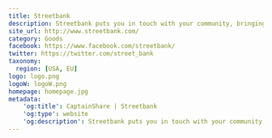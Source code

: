 ```yaml
---
title: Streetbank
description: Streetbank puts you in touch with your community, bringing neighbourboods closer and making the world a bit nicer. See members living within one mile, make requests on the community noticeboard, lend items, give away unwanted stuff and ask for help.
site_url: http://www.streetbank.com/
category: Goods
facebook: https://www.facebook.com/streetbank/
twitter: https://twitter.com/street_bank
taxonomy:
  region: [USA, EU]
logo: logo.png
logoW: logoW.png
homepage: homepage.jpg
metadata:
    'og:title': CaptainShare | Streetbank
    'og:type': website
    'og:description': Streetbank puts you in touch with your community, bringing neighbourboods closer and making the world a bit nicer. See members living within one mile, make requests on the community noticeboard, lend items, give away unwanted stuff and ask for help.
---
```

